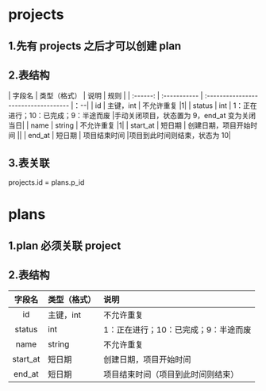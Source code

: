 # projects

## 1.先有 projects 之后才可以创建 plan

## 2.表结构

| 字段名 | 类型（格式） | 说明 | 规则 |
| :------: | :----------- | :----------------------------------- |：--|
| id | 主键，int | 不允许重复 |1|
| status | int | 1：正在进行；10：已完成；9：半途而废 |手动关闭项目，状态置为 9，end_at 变为关闭当日|
| name | string | 不允许重复 |1|
| start_at | 短日期 | 创建日期，项目开始时间 ||
| end_at | 短日期 | 项目结束时间 |项目到此时间则结束，状态为 10|

## 3.表关联

projects.id = plans.p_id

# plans

## 1.plan 必须关联 project

## 2.表结构

|  字段名  | 类型（格式） | 说明                                 |
| :------: | :----------- | :----------------------------------- |
|    id    | 主键，int    | 不允许重复                           |
|  status  | int          | 1：正在进行；10：已完成；9：半途而废 |
|   name   | string       | 不允许重复                           |
| start_at | 短日期       | 创建日期，项目开始时间               |
|  end_at  | 短日期       | 项目结束时间（项目到此时间则结束）   |
